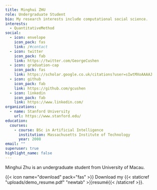 ```yaml
---
title: Minghui ZHU
role: Undergraduate Student
bio: My research interests include computational social science.
interests:
  - QuantitativeMethod
social:
  - icon: envelope
    icon_pack: fas
    link: /#contact
  - icon: twitter
    icon_pack: fab
    link: https://twitter.com/GeorgeCushen
  - icon: graduation-cap
    icon_pack: fas
    link: https://scholar.google.co.uk/citations?user=sIwtMXoAAAAJ
  - icon: github
    icon_pack: fab
    link: https://github.com/gcushen
  - icon: linkedin
    icon_pack: fab
    link: https://www.linkedin.com/
organizations:
  - name: Stanford University
    url: https://www.stanford.edu/
education:
  courses:
    - course: BSc in Artificial Intelligence
      institution: Massachusetts Institute of Technology
      year: 2008
email: ""
superuser: true
highlight_name: false
---
```

Minghui Zhu is an undergraduate student from University of Macau.

{{< icon name="download" pack="fas" >}} Download my {{< staticref "uploads/demo_resume.pdf" "newtab" >}}resumé{{< /staticref >}}.
